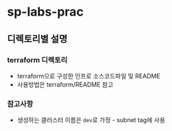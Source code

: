 # sp-labs-prac
## 디렉토리별 설명
### terraform 디렉토리
- terraform으로 구성한 인프로 소스코드파일 및 README
- 사용방법은 terraform/README 참고

### 참고사항
- 생성하는 클러스터 이름은 `dev`로 가정 - subnet tag에 사용